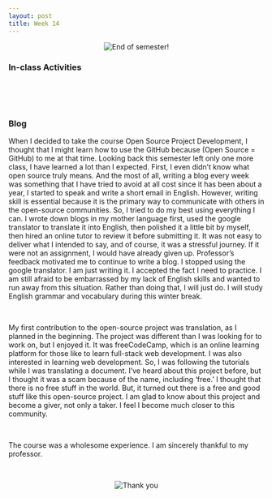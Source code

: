 ```yaml
---
layout: post
title: Week 14
---
```


<p align="center">
  <img src="https://media.giphy.com/media/l1IY3GUrvH9MYRLTq/giphy.gif" alt="End of semester!">
</p>

### In-class Activities

<br>
<br>
<br>

### Blog
When I decided to take the course Open Source Project Development, I thought that I might learn how to use the GitHub because (Open Source = GitHub) to me at that time. Looking back this semester left only one more class, I have learned a lot than I expected. First, I even didn’t know what open source truly means. And the most of all, writing a blog every week was something that I have tried to avoid at all cost since it has been about a year, I started to speak and write a short email in English. However, writing skill is essential because it is the primary way to communicate with others in the open-source communities. So, I tried to do my best using everything I can. I wrote down blogs in my mother language first, used the google translator to translate it into English, then polished it a little bit by myself, then hired an online tutor to review it before submitting it. It was not easy to deliver what I intended to say, and of course, it was a stressful journey. If it were not an assignment, I would have already given up. Professor’s feedback motivated me to continue to write a blog. I stopped using the google translator. I am just writing it. I accepted the fact I need to practice. I am still afraid to be embarrassed by my lack of English skills and wanted to run away from this situation. Rather than doing that, I will just do. I will study English grammar and vocabulary during this winter break.

<br>

My first contribution to the open-source project was translation, as I planned in the beginning. The project was different than I was looking for to work on, but I enjoyed it. It was freeCodeCamp, which is an online learning platform for those like to learn full-stack web development. I was also interested in learning web development. So, I was following the tutorials while I was translating a document. I’ve heard about this project before, but I thought it was a scam because of the name, including ‘free.’ I thought that there is no free stuff in the world. But, it turned out there is a free and good stuff like this open-source project. I am glad to know about this project and become a giver, not only a taker. I feel I become much closer to this community.

<br>

The course was a wholesome experience. I am sincerely thankful to my professor.

<br>

<p align="center">
  <img src="https://media.giphy.com/media/epfg8qggIJgGY/giphy.gif" alt="Thank you">
</p>
